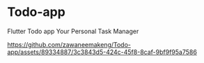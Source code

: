 # Todo-app
Flutter Todo app Your Personal Task Manager</br>



https://github.com/zawaneemakeng/Todo-app/assets/89334887/3c3843d5-424c-45f8-8caf-9bf9f95a7586

